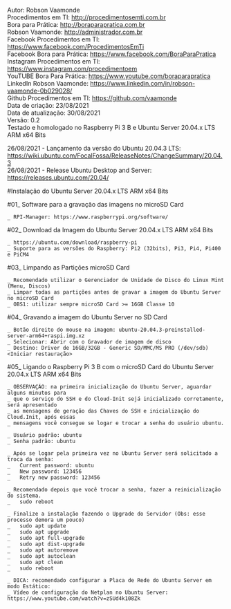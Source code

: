 Autor: Robson Vaamonde<br>
Procedimentos em TI: http://procedimentosemti.com.br<br>
Bora para Prática: http://boraparapratica.com.br<br>
Robson Vaamonde: http://administrador.com.br<br>
Facebook Procedimentos em TI: https://www.facebook.com/ProcedimentosEmTi<br>
Facebook Bora para Prática: https://www.facebook.com/BoraParaPratica<br>
Instagram Procedimentos em TI: https://www.instagram.com/procedimentoem<br>
YouTUBE Bora Para Prática: https://www.youtube.com/boraparapratica<br>
LinkedIn Robson Vaamonde: https://www.linkedin.com/in/robson-vaamonde-0b029028/<br>
Github Procedimentos em TI: https://github.com/vaamonde<br>
Data de criação: 23/08/2021<br>
Data de atualização: 30/08/2021<br>
Versão: 0.2<br>
Testado e homologado no Raspberry Pi 3 B e Ubuntu Server 20.04.x LTS ARM x64 Bits

26/08/2021 - Lançamento da versão do Ubuntu 20.04.3 LTS: https://wiki.ubuntu.com/FocalFossa/ReleaseNotes/ChangeSummary/20.04.3<br>
26/08/2021 - Release Ubuntu Desktop and Server: https://releases.ubuntu.com/20.04/

#Instalação do Ubuntu Server 20.04.x LTS ARM x64 Bits

#01_ Software para a gravação das imagens no microSD Card<br>

	_ RPI-Manager: https://www.raspberrypi.org/software/

#02_ Download da Imagem do Ubuntu Server 20.04.x LTS ARM x64 Bits
		
	_ https://ubuntu.com/download/raspberry-pi
	_ Suporte para as versões do Raspberry: Pi2 (32bits), Pi3, Pi4, Pi400 e PiCM4 

#03_ Limpando as Partições microSD Card

	_ Recomendado utilizar o Gerenciador de Unidade de Disco do Linux Mint (Menu, Discos)
	_ Limpar todas as partições antes de gravar a imagem do Ubuntu Server no microSD Card
	_ OBS1: utilizar sempre microSD Card >= 16GB Classe 10

#04_ Gravando a imagem do Ubuntu Server no SD Card

	_ Botão direito do mouse na imagem: ubuntu-20.04.3-preinstalled-server-arm64+raspi.img.xz
	_ Selecionar: Abrir com o Gravador de imagem de disco
	_ Destino: Driver de 16GB/32GB - Generic SD/MMC/MS PRO (/dev/sdb) <Iniciar restauração>

#05_ Ligando o Raspberry Pi 3 B com o microSD Card do Ubuntu Server 20.04.x LTS ARM x64 Bits
	
	_ OBSERVAÇÃO: na primeira inicialização do Ubuntu Server, aguardar alguns minutos para 
	_ que o serviço do SSH e do Cloud-Init sejá inicializado corretamente, será apresentado
	_ as mensagens de geração das Chaves do SSH e inicialização do Cloud.Init, após essas 
	_ mensagens você consegue se logar e trocar a senha do usuário ubuntu.

	_ Usuário padrão: ubuntu
	_ Senha padrão: ubuntu
	
	_ Após se logar pela primeira vez no Ubuntu Server será solicitado a troca da senha:
	_	Current password: ubuntu
	_	New password: 123456
	_	Retry new password: 123456
	
	_ Recomendado depois que você trocar a senha, fazer a reinicialização do sistema.
	_	sudo reboot
	
	_ Finalize a instalação fazendo o Upgrade do Servidor (Obs: esse processo demora um pouco)
	_	sudo apt update
	_	sudo apt upgrade
	_	sudo apt full-upgrade
	_	sudo apt dist-upgrade
	_	sudo apt autoremove
	_	sudo apt autoclean
	_	sudo apt clean
	_	sudo reboot

	_ DICA: recomendado configurar a Placa de Rede do Ubuntu Server em modo Estático:
	_ Vídeo de configuração do Netplan no Ubuntu Server: https://www.youtube.com/watch?v=zSUd4k108Zk